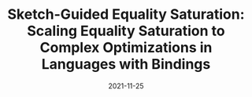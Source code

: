 ---
label: I6
title: "Sketch-Guided Equality Saturation: Scaling Equality Saturation to Complex Optimizations in Languages with Bindings"
collection: publications
type: "Technical Report"
date: 2021-11-25
authors: "Thomas Koehler, Phil Trinder, and Michel Steuwer"
short-venue: arXiv
venue: "Technical Report published on arXiv"
paperurl: 'https://arxiv.org/pdf/2111.13040.pdf'
dblp: 'journals/corr/abs-2111-13040'
projects: []
---